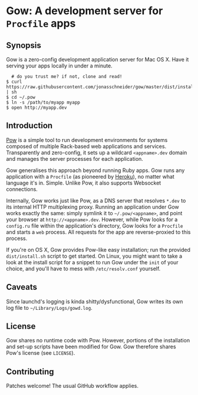 Gow: A development server for `Procfile` apps
=============================================

Synopsis
--------
Gow is a zero-config development application server for Mac OS X. Have it serving your apps locally in under a minute.

      # do you trust me? if not, clone and read!
    $ curl https://raw.githubusercontent.com/jonasschneider/gow/master/dist/install.sh | sh
    $ cd ~/.pow
    $ ln -s /path/to/myapp myapp
    $ open http://myapp.dev

Introduction
------------

[Pow](http://pow.cx) is a simple tool to run development environments for systems composed of multiple Rack-based web applications and services. Transparently and zero-config, it sets up a wildcard `<appname>.dev` domain and manages the server processes for each application.

Gow generalises this approach beyond running Ruby apps. Gow runs any application with a `Procfile` (as pioneered by [Heroku](https://heroku.com)), no matter what language it's in. Simple. Unlike Pow, it also supports Websocket connections.

Internally, Gow works just like Pow, as a DNS server that resolves `*.dev` to its internal HTTP multiplexing proxy. Running an application under Gow works exactly the same: simply symlink it to `~/.pow/<appname>`, and point your browser at `http://<appname>.dev`. However, while Pow looks for a `config.ru` file within the application's directory, Gow looks for a `Procfile` and starts a `web` process. All requests for the app are reverse-proxied to this process.

If you're on OS X, Gow provides Pow-like easy installation; run the provided `dist/install.sh` script to get started. On Linux, you might want to take a look at the install script for a snippet to run Gow under the `init` of your choice, and you'll have to mess with `/etc/resolv.conf` yourself.

Caveats
-------

Since launchd's logging is kinda shitty/dysfunctional, Gow writes its own log file to `~/Library/Logs/gowd.log`.

License
-------

Gow shares no runtime code with Pow. However, portions of the installation and set-up scripts have been modified for Gow. Gow therefore shares Pow's license (see `LICENSE`).

Contributing
------------
Patches welcome! The usual GitHub workflow applies.
